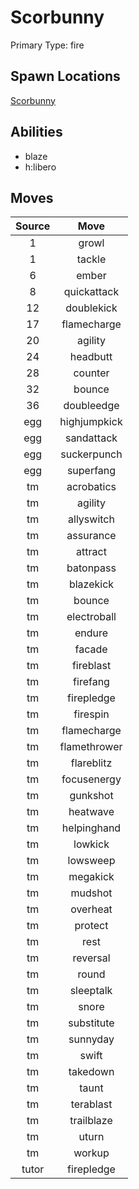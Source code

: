 # Scorbunny  
Primary Type: fire  
  
## Spawn Locations  
[Scorbunny](/data/spawn_presets/scorbunny.md)  
  
## Abilities  
  * blaze
  * h:libero
  
  
## Moves  
  
| Source | Move |  
|:---:|:---:|  
| 1 | growl |  
| 1 | tackle |  
| 6 | ember |  
| 8 | quickattack |  
| 12 | doublekick |  
| 17 | flamecharge |  
| 20 | agility |  
| 24 | headbutt |  
| 28 | counter |  
| 32 | bounce |  
| 36 | doubleedge |  
| egg | highjumpkick |  
| egg | sandattack |  
| egg | suckerpunch |  
| egg | superfang |  
| tm | acrobatics |  
| tm | agility |  
| tm | allyswitch |  
| tm | assurance |  
| tm | attract |  
| tm | batonpass |  
| tm | blazekick |  
| tm | bounce |  
| tm | electroball |  
| tm | endure |  
| tm | facade |  
| tm | fireblast |  
| tm | firefang |  
| tm | firepledge |  
| tm | firespin |  
| tm | flamecharge |  
| tm | flamethrower |  
| tm | flareblitz |  
| tm | focusenergy |  
| tm | gunkshot |  
| tm | heatwave |  
| tm | helpinghand |  
| tm | lowkick |  
| tm | lowsweep |  
| tm | megakick |  
| tm | mudshot |  
| tm | overheat |  
| tm | protect |  
| tm | rest |  
| tm | reversal |  
| tm | round |  
| tm | sleeptalk |  
| tm | snore |  
| tm | substitute |  
| tm | sunnyday |  
| tm | swift |  
| tm | takedown |  
| tm | taunt |  
| tm | terablast |  
| tm | trailblaze |  
| tm | uturn |  
| tm | workup |  
| tutor | firepledge |  
  
